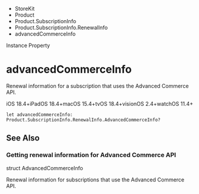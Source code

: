 

- StoreKit
- Product
- Product.SubscriptionInfo
- Product.SubscriptionInfo.RenewalInfo
-  advancedCommerceInfo 

Instance Property

# advancedCommerceInfo

Renewal information for a subscription that uses the Advanced Commerce API.

iOS 18.4+iPadOS 18.4+macOS 15.4+tvOS 18.4+visionOS 2.4+watchOS 11.4+

``` source
let advancedCommerceInfo: Product.SubscriptionInfo.RenewalInfo.AdvancedCommerceInfo?
```

## See Also

### Getting renewal information for Advanced Commerce API

struct AdvancedCommerceInfo

Renewal information for subscriptions that use the Advanced Commerce API.

